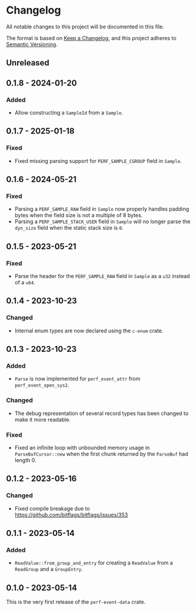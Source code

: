# Changelog

All notable changes to this project will be documented in this file.

The format is based on [Keep a Changelog](https://keepachangelog.com/en/1.0.0/),
and this project adheres to [Semantic Versioning](https://semver.org/spec/v2.0.0.html).

## Unreleased

## 0.1.8 - 2024-01-20
### Added
- Allow constructing a `SampleId` from a `Sample`.

## 0.1.7 - 2025-01-18
### Fixed
- Fixed missing parsing support for `PERF_SAMPLE_CGROUP` field in `Sample`.

## 0.1.6 - 2024-05-21
### Fixed
- Parsing a `PERF_SAMPLE_RAW` field in `Sample` now properly handles padding
  bytes when the field size is not a multiple of 8 bytes.
- Parsing a `PERF_SAMPLE_STACK_USER` field in `Sample` will no longer parse the
  `dyn_size` field when the static stack size is `0`.

## 0.1.5 - 2023-05-21
### Fixed
- Parse the header for the `PERF_SAMPLE_RAW` field in `Sample` as a `u32`
  instead of a `u64`.

## 0.1.4 - 2023-10-23
### Changed
- Internal enum types are now declared using the `c-enum` crate.

## 0.1.3 - 2023-10-23
### Added
- `Parse` is now implemented for `perf_event_attr` from `perf_event_open_sys2`.

### Changed
- The debug representation of several record types has been changed to make it
  more readable.

### Fixed
- Fixed an infinite loop with unbounded memory usage in `ParseBufCursor::new`
  when the first chunk returned by the `ParseBuf` had length 0.

## 0.1.2 - 2023-05-16
### Changed
- Fixed compile breakage due to https://github.com/bitflags/bitflags/issues/353

## 0.1.1 - 2023-05-14
### Added
- `ReadValue::from_group_and_entry` for creating a `ReadValue` from a
  `ReadGroup` and a `GroupEntry`.

## 0.1.0 - 2023-05-14
This is the very first release of the `perf-event-data` crate.

